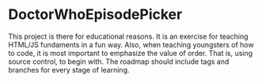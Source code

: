 # DoctorWhoEpisodePicker
This project is there for educational reasons. It is an exercise for teaching HTML/JS fundaments in a fun way.
Also, when teaching youngsters of how to code, it is most important to emphasize the value of order. That is, using source control, to begin with.
The roadmap should include tags and branches for every stage of learning.
